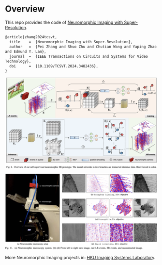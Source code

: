 # Overview
This repo provides the code of [Neuromorphic Imaging with Super-Resolution](https://doi.org/10.1109/TIP.2024.3374074).
```
@article{zhang2024tcsvt,
  title    =  {Neuromorphic Imaging with Super-Resolution},
  author   =  {Pei Zhang and Shuo Zhu and Chutian Wang and Yaping Zhao and Edmund Y. Lam},
  journal  =  {IEEE Transactions on Circuits and Systems for Video Technology},
  doi      =  {10.1109/TCSVT.2024.3482436},
}
```
![DEMO](./imgs/workflow.png)

![DEMO](./imgs/ex.png)

More Neuromorphic Imaging projects in: [HKU Imaging Systems Laboratory](https://www.eee.hku.hk/~elam/research/pub-uf.html).
